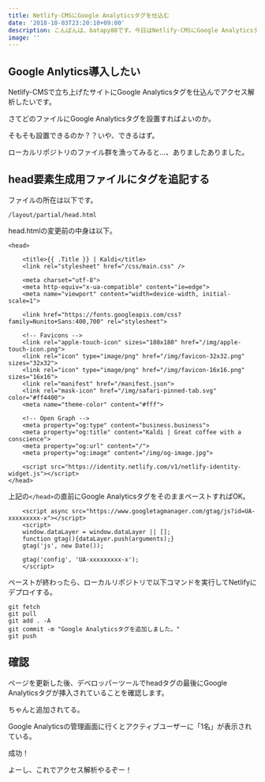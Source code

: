 ```yaml
---
title: Netlify-CMSにGoogle Analyticsタグを仕込む
date: '2018-10-03T23:20:10+09:00'
description: こんばんは、batapy88です。今日はNetlify-CMSにGoogle Analyticsタグを仕込む方法を探っていきます。
image: ''
---
```

## Google Anlytics導入したい

Netlify-CMSで立ち上げたサイトにGoogle Analyticsタグを仕込んでアクセス解析したいです。

さてどのファイルにGoogle Analyticsタグを設置すればよいのか。

そもそも設置できるのか？？いや、できるはず。

ローカルリポジトリのファイル群を漁ってみると…、ありましたありました。

## head要素生成用ファイルにタグを追記する

ファイルの所在は以下です。

```
/layout/partial/head.html
```

head.htmlの変更前の中身は以下。

```
<head>

	<title>{{ .Title }} | Kaldi</title>
	<link rel="stylesheet" href="/css/main.css" />

	<meta charset="utf-8">
	<meta http-equiv="x-ua-compatible" content="ie=edge">
	<meta name="viewport" content="width=device-width, initial-scale=1">

	<link href="https://fonts.googleapis.com/css?family=Nunito+Sans:400,700" rel="stylesheet">

	<!-- Favicons -->
	<link rel="apple-touch-icon" sizes="180x180" href="/img/apple-touch-icon.png">
	<link rel="icon" type="image/png" href="/img/favicon-32x32.png" sizes="32x32">
	<link rel="icon" type="image/png" href="/img/favicon-16x16.png" sizes="16x16">
	<link rel="manifest" href="/manifest.json">
	<link rel="mask-icon" href="/img/safari-pinned-tab.svg" color="#ff4400">
	<meta name="theme-color" content="#fff">

	<!-- Open Graph -->
	<meta property="og:type" content="business.business">
	<meta property="og:title" content="Kaldi | Great coffee with a conscience">
	<meta property="og:url" content="/">
	<meta property="og:image" content="/img/og-image.jpg">

	<script src="https://identity.netlify.com/v1/netlify-identity-widget.js"></script>
</head>
```

上記の`</head>`の直前にGoogle AnalyticsタグをそのままペーストすればOK。

```
	<script async src="https://www.googletagmanager.com/gtag/js?id=UA-xxxxxxxxx-x"></script>
	<script>
	window.dataLayer = window.dataLayer || [];
	function gtag(){dataLayer.push(arguments);}
	gtag('js', new Date());

	gtag('config', 'UA-xxxxxxxxx-x');
	</script>
```

ペーストが終わったら、ローカルリポジトリで以下コマンドを実行してNetlifyにデプロイする。

```
git fetch
git pull
git add . -A
git commit -m "Google Analyticsタグを追加しました。"
git push
```

## 確認

ページを更新した後、デベロッパーツールでheadタグの最後にGoogle Analyticsタグが挿入されていることを確認します。

ちゃんと追加されてる。

Google Analyticsの管理画面に行くとアクティブユーザーに「1名」が表示されている。

成功！

よーし、これでアクセス解析やるぞー！

